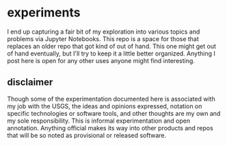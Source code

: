 # experiments
I end up capturing a fair bit of my exploration into various topics and problems via Jupyter Notebooks. This repo is a space for those that replaces an older repo that got kind of out of hand. This one might get out of hand eventually, but I'll try to keep it a little better organized. Anything I post here is open for any other uses anyone might find interesting.

## disclaimer

Though some of the experimentation documented here is associated with my job with the USGS, the ideas and opinions expressed, notation on specific technologies or software tools, and other thoughts are my own and my sole responsibility. This is informal experimentation and open annotation. Anything official makes its way into other products and repos that will be so noted as provisional or released software.
